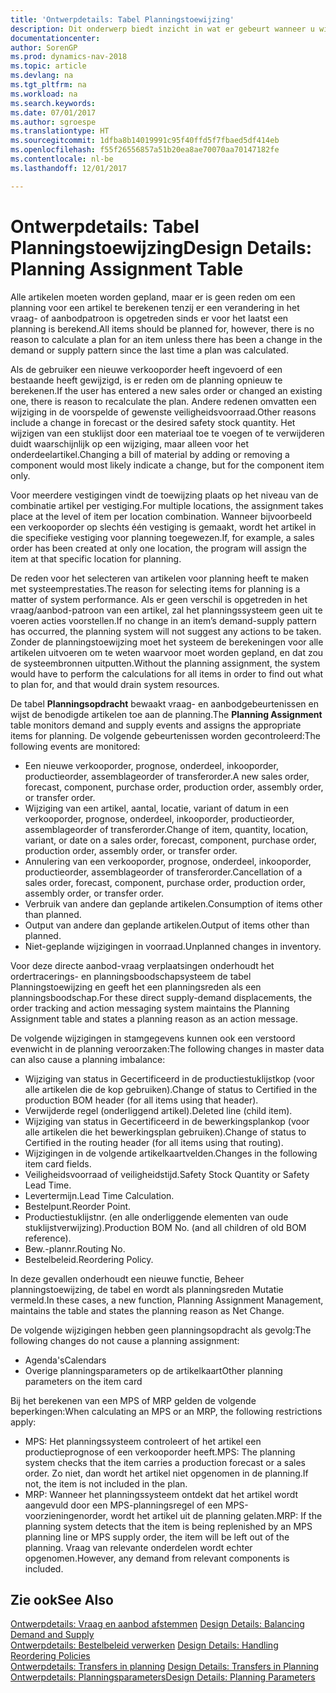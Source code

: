 ```yaml
---
title: 'Ontwerpdetails: Tabel Planningstoewijzing'
description: Dit onderwerp biedt inzicht in wat er gebeurt wanneer u wijzigt hoe u plant voor een artikel.
documentationcenter: 
author: SorenGP
ms.prod: dynamics-nav-2018
ms.topic: article
ms.devlang: na
ms.tgt_pltfrm: na
ms.workload: na
ms.search.keywords: 
ms.date: 07/01/2017
ms.author: sgroespe
ms.translationtype: HT
ms.sourcegitcommit: 1dfba8b14019991c95f40ffd5f7fbaed5df414eb
ms.openlocfilehash: f55f26556857a51b20ea8ae70070aa70147182fe
ms.contentlocale: nl-be
ms.lasthandoff: 12/01/2017

---
```

# <a name="design-details-planning-assignment-table"></a><span data-ttu-id="00786-103">Ontwerpdetails: Tabel Planningstoewijzing</span><span class="sxs-lookup"><span data-stu-id="00786-103">Design Details: Planning Assignment Table</span></span>
<span data-ttu-id="00786-104">Alle artikelen moeten worden gepland, maar er is geen reden om een planning voor een artikel te berekenen tenzij er een verandering in het vraag- of aanbodpatroon is opgetreden sinds er voor het laatst een planning is berekend.</span><span class="sxs-lookup"><span data-stu-id="00786-104">All items should be planned for, however, there is no reason to calculate a plan for an item unless there has been a change in the demand or supply pattern since the last time a plan was calculated.</span></span>  
  
<span data-ttu-id="00786-105">Als de gebruiker een nieuwe verkooporder heeft ingevoerd of een bestaande heeft gewijzigd, is er reden om de planning opnieuw te berekenen.</span><span class="sxs-lookup"><span data-stu-id="00786-105">If the user has entered a new sales order or changed an existing one, there is reason to recalculate the plan.</span></span> <span data-ttu-id="00786-106">Andere redenen omvatten een wijziging in de voorspelde of gewenste veiligheidsvoorraad.</span><span class="sxs-lookup"><span data-stu-id="00786-106">Other reasons include a change in forecast or the desired safety stock quantity.</span></span> <span data-ttu-id="00786-107">Het wijzigen van een stuklijst door een materiaal toe te voegen of te verwijderen duidt waarschijnlijk op een wijziging, maar alleen voor het onderdeelartikel.</span><span class="sxs-lookup"><span data-stu-id="00786-107">Changing a bill of material by adding or removing a component would most likely indicate a change, but for the component item only.</span></span>  
  
<span data-ttu-id="00786-108">Voor meerdere vestigingen vindt de toewijzing plaats op het niveau van de combinatie artikel per vestiging.</span><span class="sxs-lookup"><span data-stu-id="00786-108">For multiple locations, the assignment takes place at the level of item per location combination.</span></span> <span data-ttu-id="00786-109">Wanneer bijvoorbeeld een verkooporder op slechts één vestiging is gemaakt, wordt het artikel in die specifieke vestiging voor planning toegewezen.</span><span class="sxs-lookup"><span data-stu-id="00786-109">If, for example, a sales order has been created at only one location, the program will assign the item at that specific location for planning.</span></span>  
  
<span data-ttu-id="00786-110">De reden voor het selecteren van artikelen voor planning heeft te maken met systeemprestaties.</span><span class="sxs-lookup"><span data-stu-id="00786-110">The reason for selecting items for planning is a matter of system performance.</span></span> <span data-ttu-id="00786-111">Als er geen verschil is opgetreden in het vraag/aanbod-patroon van een artikel, zal het planningssysteem geen uit te voeren acties voorstellen.</span><span class="sxs-lookup"><span data-stu-id="00786-111">If no change in an item’s demand-supply pattern has occurred, the planning system will not suggest any actions to be taken.</span></span> <span data-ttu-id="00786-112">Zonder de planningstoewijzing moet het systeem de berekeningen voor alle artikelen uitvoeren om te weten waarvoor moet worden gepland, en dat zou de systeembronnen uitputten.</span><span class="sxs-lookup"><span data-stu-id="00786-112">Without the planning assignment, the system would have to perform the calculations for all items in order to find out what to plan for, and that would drain system resources.</span></span>  
  
<span data-ttu-id="00786-113">De tabel **Planningsopdracht** bewaakt vraag- en aanbodgebeurtenissen en wijst de benodigde artikelen toe aan de planning.</span><span class="sxs-lookup"><span data-stu-id="00786-113">The **Planning Assignment** table monitors demand and supply events and assigns the appropriate items for planning.</span></span> <span data-ttu-id="00786-114">De volgende gebeurtenissen worden gecontroleerd:</span><span class="sxs-lookup"><span data-stu-id="00786-114">The following events are monitored:</span></span>  
  
* <span data-ttu-id="00786-115">Een nieuwe verkooporder, prognose, onderdeel, inkooporder, productieorder, assemblageorder of transferorder.</span><span class="sxs-lookup"><span data-stu-id="00786-115">A new sales order, forecast, component, purchase order, production order, assembly order, or transfer order.</span></span>  
* <span data-ttu-id="00786-116">Wijziging van een artikel, aantal, locatie, variant of datum in een verkooporder, prognose, onderdeel, inkooporder, productieorder, assemblageorder of transferorder.</span><span class="sxs-lookup"><span data-stu-id="00786-116">Change of item, quantity, location, variant, or date on a sales order, forecast, component, purchase order, production order, assembly order, or transfer order.</span></span>  
* <span data-ttu-id="00786-117">Annulering van een verkooporder, prognose, onderdeel, inkooporder, productieorder, assemblageorder of transferorder.</span><span class="sxs-lookup"><span data-stu-id="00786-117">Cancellation of a sales order, forecast, component, purchase order, production order, assembly order, or transfer order.</span></span>  
* <span data-ttu-id="00786-118">Verbruik van andere dan geplande artikelen.</span><span class="sxs-lookup"><span data-stu-id="00786-118">Consumption of items other than planned.</span></span>  
* <span data-ttu-id="00786-119">Output van andere dan geplande artikelen.</span><span class="sxs-lookup"><span data-stu-id="00786-119">Output of items other than planned.</span></span>  
* <span data-ttu-id="00786-120">Niet-geplande wijzigingen in voorraad.</span><span class="sxs-lookup"><span data-stu-id="00786-120">Unplanned changes in inventory.</span></span>  
  
<span data-ttu-id="00786-121">Voor deze directe aanbod-vraag verplaatsingen onderhoudt het ordertracerings- en planningsboodschapsysteem de tabel Planningstoewijzing en geeft het een planningsreden als een planningsboodschap.</span><span class="sxs-lookup"><span data-stu-id="00786-121">For these direct supply-demand displacements, the order tracking and action messaging system maintains the Planning Assignment table and states a planning reason as an action message.</span></span>  
  
<span data-ttu-id="00786-122">De volgende wijzigingen in stamgegevens kunnen ook een verstoord evenwicht in de planning veroorzaken:</span><span class="sxs-lookup"><span data-stu-id="00786-122">The following changes in master data can also cause a planning imbalance:</span></span>  
  
* <span data-ttu-id="00786-123">Wijziging van status in Gecertificeerd in de productiestuklijstkop (voor alle artikelen die de kop gebruiken).</span><span class="sxs-lookup"><span data-stu-id="00786-123">Change of status to Certified in the production BOM header (for all items using that header).</span></span>  
* <span data-ttu-id="00786-124">Verwijderde regel (onderliggend artikel).</span><span class="sxs-lookup"><span data-stu-id="00786-124">Deleted line (child item).</span></span>  
* <span data-ttu-id="00786-125">Wijziging van status in Gecertificeerd in de bewerkingsplankop (voor alle artikelen die het bewerkingsplan gebruiken).</span><span class="sxs-lookup"><span data-stu-id="00786-125">Change of status to Certified in the routing header (for all items using that routing).</span></span>  
* <span data-ttu-id="00786-126">Wijzigingen in de volgende artikelkaartvelden.</span><span class="sxs-lookup"><span data-stu-id="00786-126">Changes in the following item card fields.</span></span>  
* <span data-ttu-id="00786-127">Veiligheidsvoorraad of veiligheidstijd.</span><span class="sxs-lookup"><span data-stu-id="00786-127">Safety Stock Quantity or Safety Lead Time.</span></span>  
* <span data-ttu-id="00786-128">Levertermijn.</span><span class="sxs-lookup"><span data-stu-id="00786-128">Lead Time Calculation.</span></span>  
* <span data-ttu-id="00786-129">Bestelpunt.</span><span class="sxs-lookup"><span data-stu-id="00786-129">Reorder Point.</span></span>  
* <span data-ttu-id="00786-130">Productiestuklijstnr. (en alle onderliggende elementen van oude stuklijstverwijzing).</span><span class="sxs-lookup"><span data-stu-id="00786-130">Production BOM No. (and all children of old BOM reference).</span></span>  
* <span data-ttu-id="00786-131">Bew.-plannr.</span><span class="sxs-lookup"><span data-stu-id="00786-131">Routing No.</span></span>  
* <span data-ttu-id="00786-132">Bestelbeleid.</span><span class="sxs-lookup"><span data-stu-id="00786-132">Reordering Policy.</span></span>  
  
<span data-ttu-id="00786-133">In deze gevallen onderhoudt een nieuwe functie, Beheer planningstoewijzing, de tabel en wordt als planningsreden Mutatie vermeld.</span><span class="sxs-lookup"><span data-stu-id="00786-133">In these cases, a new function, Planning Assignment Management, maintains the table and states the planning reason as Net Change.</span></span>  
  
<span data-ttu-id="00786-134">De volgende wijzigingen hebben geen planningsopdracht als gevolg:</span><span class="sxs-lookup"><span data-stu-id="00786-134">The following changes do not cause a planning assignment:</span></span>  
  
* <span data-ttu-id="00786-135">Agenda's</span><span class="sxs-lookup"><span data-stu-id="00786-135">Calendars</span></span>  
* <span data-ttu-id="00786-136">Overige planningsparameters op de artikelkaart</span><span class="sxs-lookup"><span data-stu-id="00786-136">Other planning parameters on the item card</span></span>  
  
<span data-ttu-id="00786-137">Bij het berekenen van een MPS of MRP gelden de volgende beperkingen:</span><span class="sxs-lookup"><span data-stu-id="00786-137">When calculating an MPS or an MRP, the following restrictions apply:</span></span>  
  
* <span data-ttu-id="00786-138">MPS: Het planningssysteem controleert of het artikel een productieprognose of een verkooporder heeft.</span><span class="sxs-lookup"><span data-stu-id="00786-138">MPS: The planning system checks that the item carries a production forecast or a sales order.</span></span> <span data-ttu-id="00786-139">Zo niet, dan wordt het artikel niet opgenomen in de planning.</span><span class="sxs-lookup"><span data-stu-id="00786-139">If not, the item is not included in the plan.</span></span>  
* <span data-ttu-id="00786-140">MRP: Wanneer het planningssysteem ontdekt dat het artikel wordt aangevuld door een MPS-planningsregel of een MPS-voorzieningenorder, wordt het artikel uit de planning gelaten.</span><span class="sxs-lookup"><span data-stu-id="00786-140">MRP: If the planning system detects that the item is being replenished by an MPS planning line or MPS supply order, the item will be left out of the planning.</span></span> <span data-ttu-id="00786-141">Vraag van relevante onderdelen wordt echter opgenomen.</span><span class="sxs-lookup"><span data-stu-id="00786-141">However, any demand from relevant components is included.</span></span>  
  
## <a name="see-also"></a><span data-ttu-id="00786-142">Zie ook</span><span class="sxs-lookup"><span data-stu-id="00786-142">See Also</span></span>  
<span data-ttu-id="00786-143">[Ontwerpdetails: Vraag en aanbod afstemmen](design-details-balancing-demand-and-supply.md) </span><span class="sxs-lookup"><span data-stu-id="00786-143">[Design Details: Balancing Demand and Supply](design-details-balancing-demand-and-supply.md) </span></span>  
<span data-ttu-id="00786-144">[Ontwerpdetails: Bestelbeleid verwerken](design-details-handling-reordering-policies.md) </span><span class="sxs-lookup"><span data-stu-id="00786-144">[Design Details: Handling Reordering Policies](design-details-handling-reordering-policies.md) </span></span>  
<span data-ttu-id="00786-145">[Ontwerpdetails: Transfers in planning](design-details-transfers-in-planning.md) </span><span class="sxs-lookup"><span data-stu-id="00786-145">[Design Details: Transfers in Planning](design-details-transfers-in-planning.md) </span></span>  
[<span data-ttu-id="00786-146">Ontwerpdetails: Planningsparameters</span><span class="sxs-lookup"><span data-stu-id="00786-146">Design Details: Planning Parameters</span></span>](design-details-planning-parameters.md)  


